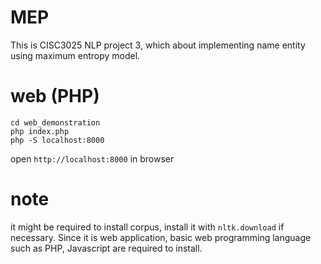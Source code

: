 # MEP

This is CISC3025 NLP project 3, which about implementing name entity using maximum entropy model.

# web (PHP)
```shell
cd web_demonstration
php index.php
php -S localhost:8000
```
open `http://localhost:8000` in browser

# note

it might be required to install corpus, install it with `nltk.download` if necessary. Since it is web application, basic web programming language such as PHP, Javascript are required to install.